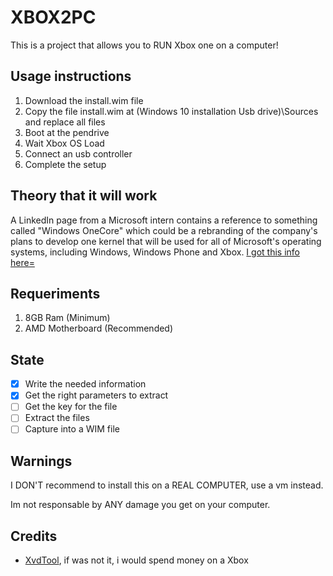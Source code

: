 # XBOX2PC

This is a project that allows you to RUN Xbox one on a computer!

## Usage instructions
1. Download the install.wim file
2. Copy the file install.wim at (Windows 10 installation Usb drive)\Sources and replace all files
3. Boot at the pendrive
4. Wait Xbox OS Load
5. Connect an usb controller
6. Complete the setup

## Theory that it will work
A LinkedIn page from a Microsoft intern contains a reference to something called "Windows OneCore" which could be a rebranding of the company's plans to develop one kernel that will be used for all of Microsoft's operating systems, including Windows, Windows Phone and Xbox.
[I got this info here=](https://www.windowscentral.com/windows-onecore-shows-some-microsoft-linkedin-pages#:~:text=A%20LinkedIn%20page%20from%20a%20Microsoft%20intern%20contains,operating%20systems%2C%20including%20Windows%2C%20Windows%20Phone%20and%20Xbox.)

## Requeriments
1. 8GB Ram (Minimum)
2. AMD Motherboard (Recommended)

## State
- [X] Write the needed information
- [X] Get the right parameters to extract
- [ ] Get the key for the file
- [ ] Extract the files
- [ ] Capture into a WIM file

## Warnings
I DON'T recommend to install this on a REAL COMPUTER, use a vm instead.

Im not responsable by ANY damage you get on your computer.

## Credits
* [XvdTool](https://github.com/emoose/xvdtool), if was not it, i would spend money on a Xbox
